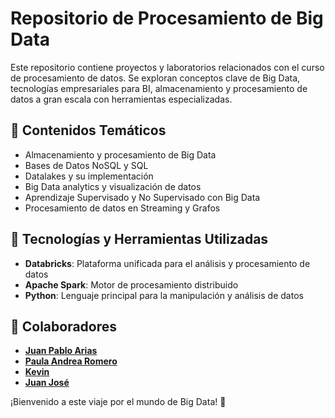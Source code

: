 # Repositorio de Procesamiento de Big Data

Este repositorio contiene proyectos y laboratorios relacionados con el curso de procesamiento de datos. Se exploran conceptos clave de Big Data, tecnologías empresariales para BI, almacenamiento y procesamiento de datos a gran escala con herramientas especializadas.

## 📌 Contenidos Temáticos
- Almacenamiento y procesamiento de Big Data
- Bases de Datos NoSQL y SQL
- Datalakes y su implementación
- Big Data analytics y visualización de datos
- Aprendizaje Supervisado y No Supervisado con Big Data
- Procesamiento de datos en Streaming y Grafos

## 🚀 Tecnologías y Herramientas Utilizadas
- **Databricks**: Plataforma unificada para el análisis y procesamiento de datos
- **Apache Spark**: Motor de procesamiento distribuido
- **Python**: Lenguaje principal para la manipulación y análisis de datos

## 🚀 Colaboradores  
- **[Juan Pablo Arias](https://github.com/JuanParias29/Perfil_GitHub)**
- **[Paula Andrea Romero](https://github.com/Andyy870)**  
- **[Kevin](https://github.com/usuario)** 
- **[Juan José](https://github.com/usuario)**

¡Bienvenido a este viaje por el mundo de Big Data! 🚀
